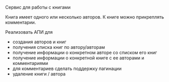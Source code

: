 Сервис для работы с книгами

Книга имеет одного или несколько авторов.
К книге можно прикреплять комментарии.

Реализовать АПИ для 
- создания авторов и книг
- получения списка книг по автору/авторам
- получение информации о конкретном авторе со списком его книг
- получение информации о конкретной книге с ее авторами и комментариями
- для комментариев сделать поддержку пагинации
- удаление книги / автора